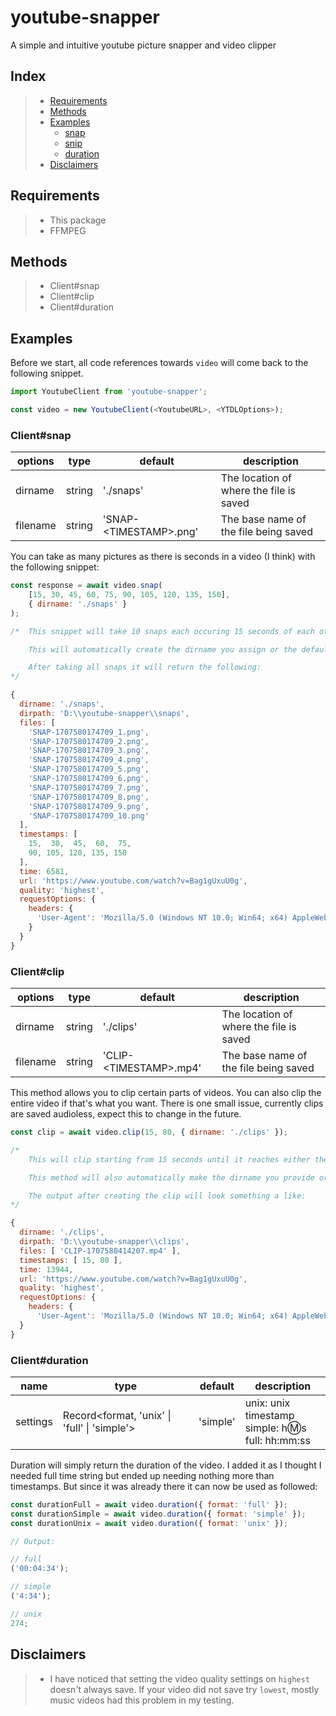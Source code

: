 <!-- @format -->

# youtube-snapper

A simple and intuitive youtube picture snapper and video clipper

## Index

> - [Requirements](#requirements)
> - [Methods](#methods)
> - [Examples](#examples)
>   - [snap](#clientsnap)
>   - [snip](#clientsnip)
>   - [duration](#clientduration)
> - [Disclaimers](#disclaimers)

## Requirements

> - This package
> - FFMPEG

## Methods

> - Client#snap
> - Client#clip
> - Client#duration

## Examples

Before we start, all code references towards `video` will come back to the following snippet.

```js
import YoutubeClient from 'youtube-snapper';

const video = new YoutubeClient(<YoutubeURL>, <YTDLOptions>);
```

### Client#snap

| options  | type   | default                 | description                             |
| -------- | ------ | ----------------------- | --------------------------------------- |
| dirname  | string | './snaps'               | The location of where the file is saved |
| filename | string | 'SNAP-\<TIMESTAMP>.png' | The base name of the file being saved   |

You can take as many pictures as there is seconds in a video (I think) with the following snippet:

```js
const response = await video.snap(
    [15, 30, 45, 60, 75, 90, 105, 120, 135, 150],
    { dirname: './snaps' }
);

/*  This snippet will take 10 snaps each occuring 15 seconds of each other.

    This will automatically create the dirname you assign or the default dirname which is `./snaps`.

    After taking all snaps it will return the following:
*/

{
  dirname: './snaps',
  dirpath: 'D:\\youtube-snapper\\snaps',
  files: [
    'SNAP-1707580174709_1.png',
    'SNAP-1707580174709_2.png',
    'SNAP-1707580174709_3.png',
    'SNAP-1707580174709_4.png',
    'SNAP-1707580174709_5.png',
    'SNAP-1707580174709_6.png',
    'SNAP-1707580174709_7.png',
    'SNAP-1707580174709_8.png',
    'SNAP-1707580174709_9.png',
    'SNAP-1707580174709_10.png'
  ],
  timestamps: [
    15,  30,  45,  60,  75,
    90, 105, 120, 135, 150
  ],
  time: 6581,
  url: 'https://www.youtube.com/watch?v=Bag1gUxuU0g',
  quality: 'highest',
  requestOptions: {
    headers: {
      'User-Agent': 'Mozilla/5.0 (Windows NT 10.0; Win64; x64) AppleWebKit/537.36 (KHTML, like Gecko) Chrome/87.0.4280.101 Safari/537.36'
    }
  }
}
```

### Client#clip

| options  | type   | default                 | description                             |
| -------- | ------ | ----------------------- | --------------------------------------- |
| dirname  | string | './clips'               | The location of where the file is saved |
| filename | string | 'CLIP-\<TIMESTAMP>.mp4' | The base name of the file being saved   |

This method allows you to clip certain parts of videos. You can also clip the entire video if that's what you want. There is one small issue, currently clips are saved audioless, expect this to change in the future.

```js
const clip = await video.clip(15, 80, { dirname: './clips' });

/*
    This will clip starting from 15 seconds until it reaches either the end of the video or when the video is at 80 seconds.

    This method will also automatically make the dirname you provide or fallback onto the default dirname which is `./clips`.

    The output after creating the clip will look something a like:
*/

{
  dirname: './clips',
  dirpath: 'D:\\youtube-snapper\\clips',
  files: [ 'CLIP-1707580414207.mp4' ],
  timestamps: [ 15, 80 ],
  time: 13944,
  url: 'https://www.youtube.com/watch?v=Bag1gUxuU0g',
  quality: 'highest',
  requestOptions: {
    headers: {
      'User-Agent': 'Mozilla/5.0 (Windows NT 10.0; Win64; x64) AppleWebKit/537.36 (KHTML, like Gecko) Chrome/87.0.4280.101 Safari/537.36'
  }
}
```

### Client#duration

| name     | type                                         | default  | description                                             |
| -------- | -------------------------------------------- | -------- | ------------------------------------------------------- |
| settings | Record<format, 'unix' \| 'full' \| 'simple'> | 'simple' | unix: unix timestamp<br>simple: h:m:s<br>full: hh:mm:ss |

Duration will simply return the duration of the video. I added it as I thought I needed full time string but ended up needing nothing more than timestamps. But since it was already there it can now be used as followed:

```js
const durationFull = await video.duration({ format: 'full' });
const durationSimple = await video.duration({ format: 'simple' });
const durationUnix = await video.duration({ format: 'unix' });

// Output:

// full
('00:04:34');

// simple
('4:34');

// unix
274;
```

## Disclaimers

> - I have noticed that setting the video quality settings on `highest` doesn't always save. If your video did not save try `lowest`, mostly music videos had this problem in my testing.
